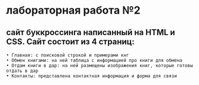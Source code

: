 # лабораторная работа №2
## сайт буккроссинга написанный на HTML и CSS. Сайт состоит из 4 страниц:
```
• Главная: с поисковой строкой и примерами кнг
• Обмен книгами: на ней таблица с информацией про книги для обмена 
• Отдам книги в дар: на ней размещены изображения книг, которые готовы отдать в дар
• Контакты: представлена контактная информация и форма для связи
```
